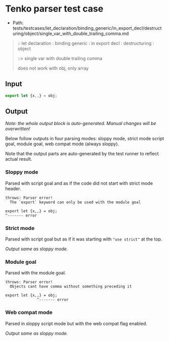 # Tenko parser test case

- Path: tests/testcases/let_declaration/binding_generic/in_export_decl/destructuring/object/single_var_with_double_trailing_comma.md

> :: let declaration : binding generic : in export decl : destructuring : object
>
> ::> single var with double trailing comma
>
> does not work with obj, only array

## Input

`````js
export let {x,,} = obj;
`````

## Output

_Note: the whole output block is auto-generated. Manual changes will be overwritten!_

Below follow outputs in four parsing modes: sloppy mode, strict mode script goal, module goal, web compat mode (always sloppy).

Note that the output parts are auto-generated by the test runner to reflect actual result.

### Sloppy mode

Parsed with script goal and as if the code did not start with strict mode header.

`````
throws: Parser error!
  The `export` keyword can only be used with the module goal

export let {x,,} = obj;
^------- error
`````

### Strict mode

Parsed with script goal but as if it was starting with `"use strict"` at the top.

_Output same as sloppy mode._

### Module goal

Parsed with the module goal.

`````
throws: Parser error!
  Objects cant have comma without something preceding it

export let {x,,} = obj;
              ^------- error
`````


### Web compat mode

Parsed in sloppy script mode but with the web compat flag enabled.

_Output same as sloppy mode._
